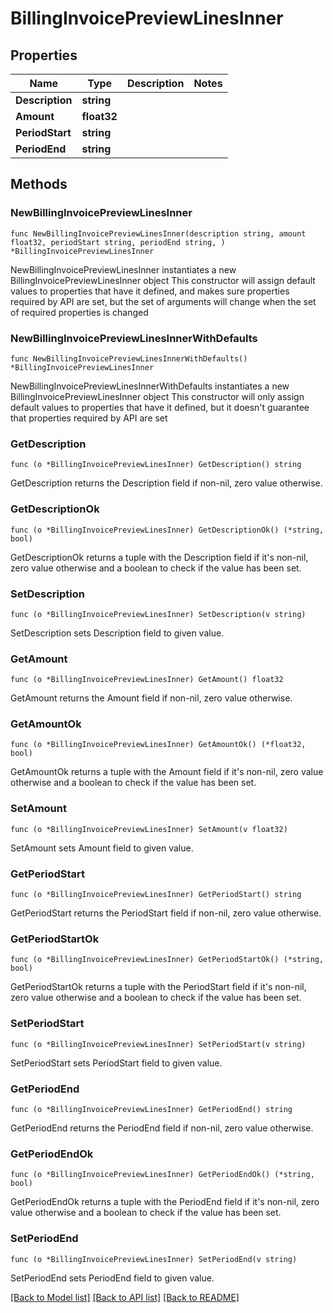 # BillingInvoicePreviewLinesInner

## Properties

Name | Type | Description | Notes
------------ | ------------- | ------------- | -------------
**Description** | **string** |  | 
**Amount** | **float32** |  | 
**PeriodStart** | **string** |  | 
**PeriodEnd** | **string** |  | 

## Methods

### NewBillingInvoicePreviewLinesInner

`func NewBillingInvoicePreviewLinesInner(description string, amount float32, periodStart string, periodEnd string, ) *BillingInvoicePreviewLinesInner`

NewBillingInvoicePreviewLinesInner instantiates a new BillingInvoicePreviewLinesInner object
This constructor will assign default values to properties that have it defined,
and makes sure properties required by API are set, but the set of arguments
will change when the set of required properties is changed

### NewBillingInvoicePreviewLinesInnerWithDefaults

`func NewBillingInvoicePreviewLinesInnerWithDefaults() *BillingInvoicePreviewLinesInner`

NewBillingInvoicePreviewLinesInnerWithDefaults instantiates a new BillingInvoicePreviewLinesInner object
This constructor will only assign default values to properties that have it defined,
but it doesn't guarantee that properties required by API are set

### GetDescription

`func (o *BillingInvoicePreviewLinesInner) GetDescription() string`

GetDescription returns the Description field if non-nil, zero value otherwise.

### GetDescriptionOk

`func (o *BillingInvoicePreviewLinesInner) GetDescriptionOk() (*string, bool)`

GetDescriptionOk returns a tuple with the Description field if it's non-nil, zero value otherwise
and a boolean to check if the value has been set.

### SetDescription

`func (o *BillingInvoicePreviewLinesInner) SetDescription(v string)`

SetDescription sets Description field to given value.


### GetAmount

`func (o *BillingInvoicePreviewLinesInner) GetAmount() float32`

GetAmount returns the Amount field if non-nil, zero value otherwise.

### GetAmountOk

`func (o *BillingInvoicePreviewLinesInner) GetAmountOk() (*float32, bool)`

GetAmountOk returns a tuple with the Amount field if it's non-nil, zero value otherwise
and a boolean to check if the value has been set.

### SetAmount

`func (o *BillingInvoicePreviewLinesInner) SetAmount(v float32)`

SetAmount sets Amount field to given value.


### GetPeriodStart

`func (o *BillingInvoicePreviewLinesInner) GetPeriodStart() string`

GetPeriodStart returns the PeriodStart field if non-nil, zero value otherwise.

### GetPeriodStartOk

`func (o *BillingInvoicePreviewLinesInner) GetPeriodStartOk() (*string, bool)`

GetPeriodStartOk returns a tuple with the PeriodStart field if it's non-nil, zero value otherwise
and a boolean to check if the value has been set.

### SetPeriodStart

`func (o *BillingInvoicePreviewLinesInner) SetPeriodStart(v string)`

SetPeriodStart sets PeriodStart field to given value.


### GetPeriodEnd

`func (o *BillingInvoicePreviewLinesInner) GetPeriodEnd() string`

GetPeriodEnd returns the PeriodEnd field if non-nil, zero value otherwise.

### GetPeriodEndOk

`func (o *BillingInvoicePreviewLinesInner) GetPeriodEndOk() (*string, bool)`

GetPeriodEndOk returns a tuple with the PeriodEnd field if it's non-nil, zero value otherwise
and a boolean to check if the value has been set.

### SetPeriodEnd

`func (o *BillingInvoicePreviewLinesInner) SetPeriodEnd(v string)`

SetPeriodEnd sets PeriodEnd field to given value.



[[Back to Model list]](../README.md#documentation-for-models) [[Back to API list]](../README.md#documentation-for-api-endpoints) [[Back to README]](../README.md)


